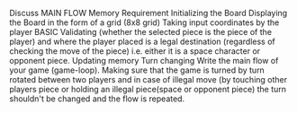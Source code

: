 Discuss MAIN FLOW
 Memory Requirement
 Initializing the Board
 Displaying the Board in the form of a grid (8x8 grid)
 Taking input coordinates by the player
 BASIC Validating (whether the selected piece is the piece of the player) and where the player placed is a legal destination 
(regardless of checking the move of the piece) i.e. either it is a space character or opponent piece.
 Updating memory
Turn changing
Write the main flow of your game (game-loop).  Making sure that the game is turned by turn rotated between two players and in case of illegal move (by touching other players piece or holding an illegal piece(space or opponent piece) the turn shouldn't be changed and the flow is repeated.
